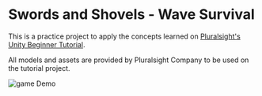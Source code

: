 # Swords and Shovels - Wave Survival

This is a practice project to apply the concepts learned on [Pluralsight's Unity Beginner Tutorial](https://learn.unity.com/course/unity-beginner-fundamentals).

All models and assets are provided by Pluralsight Company to be used on the tutorial project.

![game Demo](Demo/gameDemo.gif)
